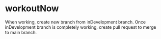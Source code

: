 # workoutNow


When working, create new branch from inDevelopment branch.
Once inDevelopment branch is completely working, create pull request to merge to main branch.

